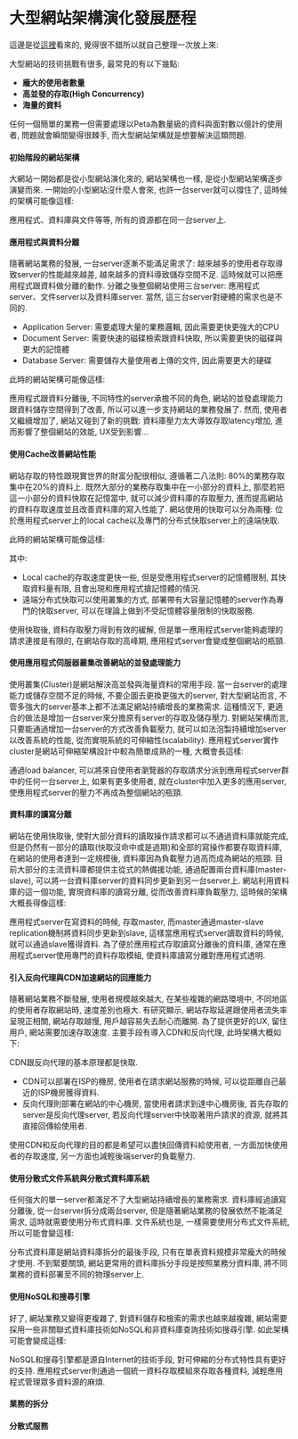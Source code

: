 # 大型網站架構演化發展歷程

這邊是從[這裡](http://www.hollischuang.com/archives/728)看來的, 覺得很不錯所以就自己整理一次放上來:

大型網站的技術挑戰有很多, 最常見的有以下幾點:

* **龐大的使用者數量**
* **高並發的存取\(High Concurrency\)**
* **海量的資料**

任何一個簡單的業務一但需要處理以Peta為數量級的資料與面對數以億計的使用者, 問題就會瞬間變得很棘手, 而大型網站架構就是想要解決這類問題.

#### 初始階段的網站架構

大網站一開始都是從小型網站演化來的, 網站架構也一樣, 是從小型網站架構逐步演變而來. 一開始的小型網站沒什麼人會來, 也許一台server就可以撐住了, 這時候的架構可能像這樣:

應用程式、資料庫與文件等等, 所有的資源都在同一台server上.

#### 應用程式與資料分離

隨著網站業務的發展, 一台server逐漸不能滿足需求了: 越來越多的使用者存取導致server的性能越來越差, 越來越多的資料導致儲存空間不足. 這時候就可以把應用程式跟資料做分離的動作. 分離之後整個網站使用三台server: 應用程式server、文件server以及資料庫server. 當然, 這三台server對硬體的需求也是不同的.

* Application Server: 需要處理大量的業務邏輯, 因此需要更快更強大的CPU
* Document Server: 需要快速的磁碟檢索跟資料快取, 所以需要更快的磁碟與更大的記憶體
* Database Server: 需要儲存大量使用者上傳的文件, 因此需要更大的硬碟

此時的網站架構可能像這樣:

應用程式跟資料分離後, 不同特性的server承擔不同的角色, 網站的並發處理能力跟資料儲存空間得到了改善, 所以可以進一步支持網站的業務發展了. 然而, 使用者又繼續增加了, 網站又碰到了新的挑戰: 資料庫壓力太大導致存取latency增加, 進而影響了整個網站的效能, UX受到影響...

#### 使用Cache改善網站性能

網站存取的特性跟現實世界的財富分配很相似, 遵循著二八法則: 80%的業務存取集中在20%的資料上. 既然大部分的業務存取集中在一小部分的資料上, 那麼若把這一小部分的資料快取在記憶當中, 就可以減少資料庫的存取壓力, 進而提高網站的資料存取速度並且改善資料庫的寫入性能了. 網站使用的快取可以分為兩種: 位於應用程式server上的local cache以及專門的分布式快取server上的遠端快取.

此時的網站架構可能像這樣:

其中:

* Local cache的存取速度更快一些, 但是受應用程式server的記憶體限制, 其快取資料量有限, 且會出現和應用程式搶記憶體的情況.
* 遠端分布式快取可以使用叢集的方式, 部署帶有大容量記憶體的server作為專門的快取server, 可以在理論上做到不受記憶體容量限制的快取服務.

使用快取後, 資料存取壓力得到有效的緩解, 但是單一應用程式server能夠處理的請求連接是有限的, 在網站存取的高峰期, 應用程式server會變成整個網站的瓶頸.

#### 使用應用程式伺服器叢集改善網站的並發處理能力

使用叢集\(Cluster\)是網站解決高並發與海量資料的常用手段. 當一台server的處理能力或儲存空間不足的時候, 不要企圖去更換更強大的server, 對大型網站而言, 不管多強大的server基本上都不法滿足網站持續增長的業務需求. 這種情況下, 更適合的做法是增加一台server來分擔原有server的存取及儲存壓力. 對網站架構而言, 只要能通過增加一台server的方式改善負載壓力, 就可以如法泡製持續增加server以改善系統的性能, 從而實現系統的可伸縮性\(scalability\). 應用程式server實作cluster是網站可伸縮架構設計中較為簡單成熟的一種, 大概會長這樣:

通過load balancer, 可以將來自使用者瀏覽器的存取請求分派到應用程式server群中的任何一台server上, 如果有更多使用者, 就在cluster中加入更多的應用server, 使應用程式server的壓力不再成為整個網站的瓶頸.

#### 資料庫的讀寫分離

網站在使用快取後, 使對大部分資料的讀取操作請求都可以不通過資料庫就能完成, 但是仍然有一部分的讀取\(快取沒命中或是過期\)和全部的寫操作都要存取資料庫, 在網站的使用者達到一定規模後, 資料庫因為負載壓力過高而成為網站的瓶頸. 目前大部分的主流資料庫都提供主從式的熱備援功能, 通過配置兩台資料庫\(master-slave\), 可以將一台資料庫server的資料同步更新到另一台server上. 網站利用資料庫的這一個功能, 實現資料庫的讀寫分離, 從而改善資料庫負載壓力, 這時候的架構大概長得像這樣:

應用程式server在寫資料的時候, 存取master, 而master通過master-slave replication機制將資料同步更新到slave, 這樣當應用程式server讀取資料的時候, 就可以通過slave獲得資料. 為了便於應用程式存取讀寫分離後的資料庫, 通常在應用程式server使用專門的資料存取模組, 使資料庫讀寫分離對應用程式透明.

#### 引入反向代理與CDN加速網站的回應能力

隨著網站業務不斷發展, 使用者規模越來越大, 在某些複雜的網路環境中, 不同地區的使用者存取網站時, 速度差別也極大. 有研究顯示, 網站存取延遲跟使用者流失率呈現正相關, 網站存取越慢, 用戶越容易失去耐心而離開. 為了提供更好的UX, 留住用戶, 網站需要加速存取速度. 主要手段有導入CDN和反向代理, 此時架構大概如下:

CDN跟反向代理的基本原理都是快取.

* CDN可以部署在ISP的機房, 使用者在請求網站服務的時候, 可以從距離自己最近的ISP機房獲得資料.
* 反向代理則部署在網站的中心機房, 當使用者請求到達中心機房後, 首先存取的server是反向代理server, 若反向代理server中快取著用戶請求的資源, 就將其直接回傳給使用者.

使用CDN和反向代理的目的都是希望可以盡快回傳資料給使用者, 一方面加快使用者的存取速度, 另一方面也減輕後端server的負載壓力.

#### 使用分散式文件系統與分散式資料庫系統

任何強大的單一server都滿足不了大型網站持續增長的業務需求. 資料庫經過讀寫分離後, 從一台server拆分成兩台server, 但是隨著網站業務的發展依然不能滿足需求, 這時就需要使用分布式資料庫. 文件系統也是, 一樣需要使用分布式文件系統, 所以可能會變這樣:

分布式資料庫是網站資料庫拆分的最後手段, 只有在單表資料規模非常龐大的時候才使用. 不到緊要關頭, 網站更常用的資料庫拆分手段是按照業務分資料庫, 將不同業務的資料部署至不同的物理server上.

#### 使用NoSQL和搜尋引擎

好了, 網站業務又變得更複雜了, 對資料儲存和檢索的需求也越來越複雜, 網站需要採用一些非關聯式資料庫技術如NoSQL和非資料庫查詢技術如搜尋引擎. 如此架構可能會變成這樣:

NoSQL和搜尋引擎都是源自Internet的技術手段, 對可伸縮的分布式特性具有更好的支持. 應用程式server則通過一個統一資料存取模組來存取各種資料, 減輕應用程式管理眾多資料源的麻煩.

#### 業務的拆分

#### 分散式服務



